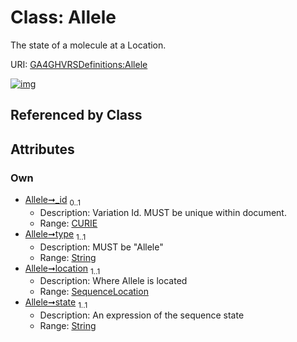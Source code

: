 
# Class: Allele


The state of a molecule at a Location.

URI: [GA4GHVRSDefinitions:Allele](GA4GHVRSDefinitionsAllele)


[![img](https://yuml.me/diagram/nofunky;dir:TB/class/[SequenceLocation],[CURIE],[SequenceLocation]<location%201..1-++[Allele&#124;type:string;state:string],[CURIE]<_id%200..1-++[Allele])](https://yuml.me/diagram/nofunky;dir:TB/class/[SequenceLocation],[CURIE],[SequenceLocation]<location%201..1-++[Allele&#124;type:string;state:string],[CURIE]<_id%200..1-++[Allele])

## Referenced by Class


## Attributes


### Own

 * [Allele➞_id](Allele__id.md)  <sub>0..1</sub>
     * Description: Variation Id. MUST be unique within document.
     * Range: [CURIE](CURIE.md)
 * [Allele➞type](Allele_type.md)  <sub>1..1</sub>
     * Description: MUST be "Allele"
     * Range: [String](types/String.md)
 * [Allele➞location](Allele_location.md)  <sub>1..1</sub>
     * Description: Where Allele is located
     * Range: [SequenceLocation](SequenceLocation.md)
 * [Allele➞state](Allele_state.md)  <sub>1..1</sub>
     * Description: An expression of the sequence state
     * Range: [String](types/String.md)

